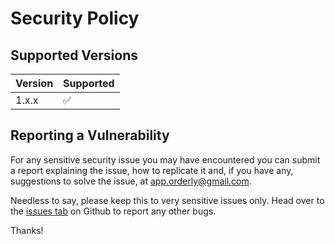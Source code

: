 # Security Policy

## Supported Versions

| Version | Supported          |
| ------- | ------------------ |
| 1.x.x   | :white_check_mark: |

## Reporting a Vulnerability

For any sensitive security issue you may have encountered you can submit a report explaining the issue, how to replicate it and, if you have any, suggestions to solve the issue, at <a href="mailto:app.orderly@gmail.com">app.orderly@gmail.com</a>.

Needless to say, please keep this to very sensitive issues only. Head over to the <a href="https://github.com/SulfuricAcidH2SO4/Orderly/issues">issues tab</a> on Github to report any other bugs.

Thanks!

